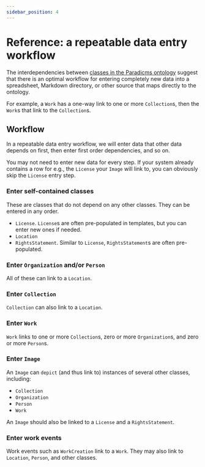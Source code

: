 ```yaml
---
sidebar_position: 4
---
```


# Reference: a repeatable data entry workflow

The interdependencies between [classes in the Paradicms ontology](./ontology) suggest that there is an optimal workflow for entering completely new data into a spreadsheet, Markdown directory, or other source that maps directly to the ontology.

For example, a `Work` has a one-way link to one or more `Collection`s, then the `Work`s that link to the `Collection`s.

## Workflow

In a repeatable data entry workflow, we will enter data that other data depends on first, then enter first order dependencies, and so on.

You may not need to enter new data for every step. If your system already contains a row for e.g., the `License` your `Image` will link to, you can obviously skip the `License` entry step.

### Enter self-contained classes

These are classes that do not depend on any other classes. They can be entered in any order.

* `License`. `License`s are often pre-populated in templates, but you can enter new ones if needed.
* `Location`
* `RightsStatement`. Similar to `License`, `RightsStatement`s are often pre-populated.

### Enter `Organization` and/or `Person`

All of these can link to a `Location`.

### Enter `Collection`

`Collection` can also link to a `Location`.

### Enter `Work`

`Work` links to one or more `Collection`s, zero or more `Organization`s, and zero or more `Person`s.

### Enter `Image`

An `Image` can `depict` (and thus link to) instances of several other classes, including:

* `Collection`
* `Organization`
* `Person`
* `Work`

An `Image` should also be linked to a `License` and a `RightsStatement`.

### Enter work events

Work events such as `WorkCreation` link to a `Work`. They may also link to `Location`, `Person`, and other classes. 